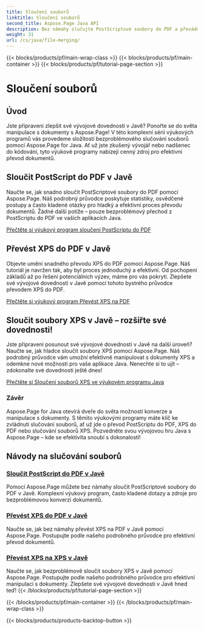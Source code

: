 ```yaml
---
title: Sloučení souborů
linktitle: Sloučení souborů
second_title: Aspose.Page Java API
description: Bez námahy slučujte PostScriptové soubory do PDF a převádějte XPS na PDF nebo XPS v Javě pomocí Aspose.Page. Postupujte podle podrobných výukových programů pro bezproblémový převod dokumentů.
weight: 31
url: /cs/java/file-merging/
---
```


{{< blocks/products/pf/main-wrap-class >}}
{{< blocks/products/pf/main-container >}}
{{< blocks/products/pf/tutorial-page-section >}}

# Sloučení souborů


## Úvod

Jste připraveni zlepšit své vývojové dovednosti v Javě? Ponořte se do světa manipulace s dokumenty s Aspose.Page! V této komplexní sérii výukových programů vás provedeme složitostí bezproblémového slučování souborů pomocí Aspose.Page for Java. Ať už jste zkušený vývojář nebo nadšenec do kódování, tyto výukové programy nabízejí cenný zdroj pro efektivní převod dokumentů.

## Sloučit PostScript do PDF v Javě

Naučte se, jak snadno sloučit PostScriptové soubory do PDF pomocí Aspose.Page. Náš podrobný průvodce poskytuje statistiky, osvědčené postupy a často kladené otázky pro hladký a efektivní proces převodu dokumentů. Žádné další potíže – pouze bezproblémový přechod z PostScriptu do PDF ve vašich aplikacích Java.

[Přečtěte si výukový program sloučení PostScriptu do PDF](./postscript-to-pdf/)

## Převést XPS do PDF v Javě

Objevte umění snadného převodu XPS do PDF pomocí Aspose.Page. Náš tutoriál je navržen tak, aby byl proces jednoduchý a efektivní. Od pochopení základů až po řešení potenciálních výzev, máme pro vás pokrytí. Zlepšete své vývojové dovednosti v Javě pomocí tohoto bystrého průvodce převodem XPS do PDF.

[Přečtěte si výukový program Převést XPS na PDF](./xps-to-pdf/)

## Sloučit soubory XPS v Javě – rozšiřte své dovednosti!

Jste připraveni posunout své vývojové dovednosti v Javě na další úroveň? Naučte se, jak hladce sloučit soubory XPS pomocí Aspose.Page. Náš podrobný průvodce vám umožní efektivně manipulovat s dokumenty XPS a odemkne nové možnosti pro vaše aplikace Java. Nenechte si to ujít – zdokonalte své dovednosti ještě dnes!

[Přečtěte si Sloučení souborů XPS ve výukovém programu Java](./xps-to-xps/)

### Závěr

Aspose.Page for Java otevírá dveře do světa možností konverze a manipulace s dokumenty. S těmito výukovými programy máte klíč ke zvládnutí slučování souborů, ať už jde o převod PostScriptu do PDF, XPS do PDF nebo slučování souborů XPS. Pozvedněte svou vývojovou hru Java s Aspose.Page – kde se efektivita snoubí s dokonalostí!
## Návody na slučování souborů
### [Sloučit PostScript do PDF v Javě](./postscript-to-pdf/)
Pomocí Aspose.Page můžete bez námahy sloučit PostScriptové soubory do PDF v Javě. Komplexní výukový program, často kladené dotazy a zdroje pro bezproblémovou konverzi dokumentů.
### [Převést XPS do PDF v Javě](./xps-to-pdf/)
Naučte se, jak bez námahy převést XPS na PDF v Javě pomocí Aspose.Page. Postupujte podle našeho podrobného průvodce pro efektivní převod dokumentů.
### [Převést XPS na XPS v Javě](./xps-to-xps/)
Naučte se, jak bezproblémově sloučit soubory XPS v Javě pomocí Aspose.Page. Postupujte podle našeho podrobného průvodce pro efektivní manipulaci s dokumenty. Zlepšete své vývojové dovednosti v Javě hned teď!
{{< /blocks/products/pf/tutorial-page-section >}}

{{< /blocks/products/pf/main-container >}}
{{< /blocks/products/pf/main-wrap-class >}}

{{< blocks/products/products-backtop-button >}}
